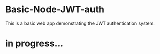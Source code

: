 # Basic-Node-JWT-auth

This is a basic web app demonstrating the JWT authentication system. 


# in progress...
